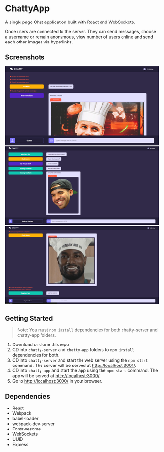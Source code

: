 ChattyApp
=====================

A single page Chat application built with React and WebSockets.

Once users are connected to the server. They can send messages, choose a username or remain anonymous, view number of users online and send each other images via hyperlinks.

## Screenshots
![screenshot description"](https://github.com/DTran23/ChattyApp/blob/master/docs/main.png)
![screenshot description"](https://github.com/DTran23/ChattyApp/blob/master/docs/drizzy.png)
![screenshot description"](https://github.com/DTran23/ChattyApp/blob/master/docs/final.png)


## Getting Started
> Note: You must `npm install` dependencies for both chatty-server and chatty-app folders.

1. Download or clone this repo
2. CD into `chatty-server` and `chatty-app` folders to `npm install` dependencies for both.
3. CD into `chatty-server` and start the web server using the `npm start` command. The server will be served at <http://localhost:3001/>.
4. CD into `chatty-app` and start the app using the `npm start` command. The app will be served at <http://localhost:3000/>.
4. Go to <http://localhost:3000/> in your browser.


## Dependencies

* React
* Webpack
* babel-loader
* webpack-dev-server
* Fontawesome
* WebSockets
* UUID
* Express
